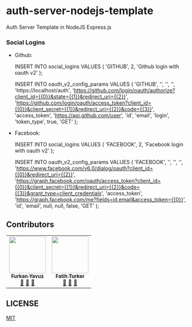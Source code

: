 # auth-server-nodejs-template
Auth Server Template in NodeJS Express.js

### Social Logins
* Github:

  INSERT INTO social_logins
  VALUES (
      'GITHUB',
      2,
      'Github login with oauth v2'
  );

  INSERT INTO oauth_v2_config_params
  VALUES (
    'GITHUB',
    '<Github Client Id>', 
    '<Github Client Secret>', 
    '<Redirect Url>',
    'https://localhost/auth',
    'https://github.com/login/oauth/authorize?client_id={{0}}&state={{1}}&redirect_uri={{2}}',
    'https://github.com/login/oauth/access_token?client_id={{0}}&client_secret={{1}}&redirect_uri={{2}}&code={{3}}',
    'access_token',
    'https://api.github.com/user',
    'id',
    'email',
    'login',
    'token_type',
    true,
    'GET'
  );

* Facebook:

  INSERT INTO social_logins
  VALUES (
      'FACEBOOK',
      2,
      'Facebook login with oauth v2'
  );

  INSERT INTO oauth_v2_config_params
  VALUES (
    'FACEBOOK',
    '<Facebook Client Id>', 
    '<Facebook Client Secret>', 
	  '<Redirect Url>',
    'https://www.facebook.com/v6.0/dialog/oauth?client_id={{0}}&redirect_uri={{2}}',
    'https://graph.facebook.com/oauth/access_token?client_id={{0}}&client_secret={{1}}&redirect_uri={{2}}&code={{3}}&grant_type=client_credentials',
    'access_token',
    'https://graph.facebook.com/me?fields=id,email&access_token={{0}}',
    'id',
    'email',
    null,
    null,
    false,
    'GET'
  );

## Contributors

<!-- ALL-CONTRIBUTORS-LIST:START - Do not remove or modify this section -->
<!-- prettier-ignore-start -->
<!-- markdownlint-disable -->
<table>
  <tr>
    <td align="center"><a href="https://github.com/furknyavuz"><img src="https://avatars0.githubusercontent.com/u/2248168?s=460&u=435ef6ade0785a7a135ce56cae751fb3ade1d126&v=4" width="100px;" alt=""/><br /><sub><b>Furkan Yavuz</b></sub></a><br /><a href="https://github.com/furknyavuz/auth-server-nodejs-template/issues/created_by/furknyavuz" title="Answering Questions">💬</a> <a href="https://github.com/furknyavuz/auth-server-nodejs-template/commits?author=furknyavuz" title="Documentation">📖</a> <a href="https://github.com/furknyavuz/auth-server-nodejs-template/pulls?q=is%3Apr+reviewed-by%3Afurknyavuz" title="Reviewed Pull Requests">👀</a></td>
    <td align="center"><a href="https://github.com/fatihturker"><img src="https://avatars1.githubusercontent.com/u/2202179?s=460&u=261b1129e7106c067783cb022ab9999aad833bdc&v=4" width="100px;" alt=""/><br /><sub><b>Fatih Turker</b></sub></a><br /><a href="https://github.com/furknyavuz/auth-server-nodejs-template/issues/created_by/fatihturker" title="Answering Questions">💬</a> <a href="https://github.com/furknyavuz/auth-server-nodejs-template/commits?author=fatihturker" title="Documentation">📖</a> <a href="https://github.com/furknyavuz/auth-server-nodejs-template/pulls?q=is%3Apr+reviewed-by%3Afatihturker" title="Reviewed Pull Requests">👀</a></td>
  </tr>
</table>

<!-- markdownlint-enable -->
<!-- prettier-ignore-end -->
<!-- ALL-CONTRIBUTORS-LIST:END -->

## LICENSE

[MIT](LICENSE)
